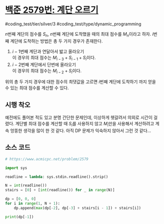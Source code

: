 # [백준 2579번: 계단 오르기](https://www.acmicpc.net/problem/2579)
#coding_test/tier/silver/3
#coding_test/type/dynamic_programming
  
$n$번째 계단의 점수를 $S_n$, $n$번째 계단에 도착했을 때의 최대 점수를 $M_n$이라고 하자. $i$번째 계단에 도착하는 방법은 총 두 가지 경우가 존재한다.  

1. $i-1$번째 계단과 연달아서 밟고 올라오기  
  이 경우의 최대 점수는 $M_{i-3} + S_{i-1} + S_i$이다.  
2. $i-2$번째 계단에서 단번에 올라오기  
  이 경우의 최대 점수는 $M_{i-2} + S_i$이다.  

위의 총 두 가지 경우에 대한 점수의 최댓값을 고르면 $i$번째 계단에 도착하기 까지 얻을 수 있는 최대 점수를 계산할 수 있다.  

## 시행 착오

예전에도 풀어본 적도 있고 분명 간단한 문제인데, 이상하게 헷갈려서 의외로 시간이 걸렸다. 계단별 최대 점수를 계산할 때 $S_i$를 사용하지 않고 $M_i$만을 사용해서 계산하려고 계속 엉뚱한 생각을 많이 한 것 같다. 아직 DP 문제가 익숙하지 않아서 그런 것 같다...  

## 소스 코드

``` py
# https://www.acmicpc.net/problem/2579

import sys

readline = lambda: sys.stdin.readline().strip()

N = int(readline())
stairs = [0] + [int(readline()) for _ in range(N)]

dp = [0, 0, 0]
for i in range(1, N + 1):
    dp.append(max(dp[-2], dp[-3] + stairs[i - 1]) + stairs[i])

print(dp[-1])
```
